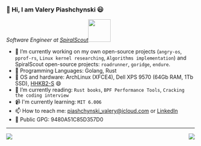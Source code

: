 ### 👋 Hi, I am Valery Piashchynski 😃

<p><em>Software Engineer at <a href="https://spiralscout.com">SpiralScout</a><img src="https://media.giphy.com/media/WUlplcMpOCEmTGBtBW/giphy.gif" width="60"> 
</em></p>


- 🔭 I’m currently working on my own open-source projects (`angry-os`, `pprof-rs`, `Linux kernel researching`, `Algorithms implementation`) and SpiralScout open-source projects: `roadrunner`, `goridge`, `endure`.
- :rocket: Programming Languages: Golang, Rust
- 💾 OS and hardware: ArchLinux (XFCE4), Dell XPS 9570 (64Gb RAM, 1Tb SSD), [HHKB2-S](https://www.amazon.com/Fujitsu-Hacking-Keyboard-Professional-Compact/dp/B07K9DVP46) :smile:
- 🌱 I’m currently reading: `Rust books`, `BPF Performance Tools`, `Cracking the coding interview`
- 📹 I'm currently learning: `MIT 6.006`
- 📫 How to reach me: piashchynski_valery@icloud.com or [LinkedIn](https://linkedin.com/in/0xdev)  
- 🔑 Public GPG: 9480A51C85D357D0
------
<img align='left' src="https://github-readme-stats.vercel.app/api?username=48d90782&show_icons=true&count_private=true&include_all_commits=true&line_height=27">
<img align='right' src="https://github-readme-stats.vercel.app/api/top-langs/?username=48d90782&count_private=true&layout=compact&include_all_commits=true">
